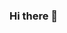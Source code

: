 ### Hi there 👋

<!--
**loadresource/loadresource** is a ✨ _special_ ✨ repository because its `README.md` (this file) appears on your GitHub profile.

Here are some ideas to get you started:

- 🔭 I’m currently working on ... My
- 🌱 I’m currently learning ... Freecodecamp

[Freecodecamp](https://www.freecodecamp.org/learn/)
